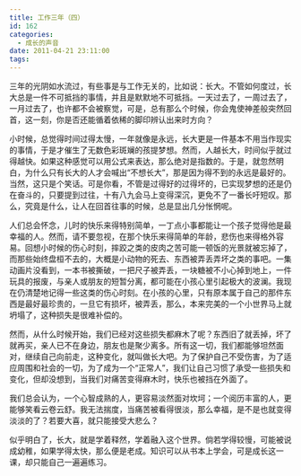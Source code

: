 ```yaml
---
title: 工作三年（四）
id: 162
categories:
  - 成长的声音
date: 2011-04-21 23:11:00
tags:
---
```


三年的光阴如水流过，有些事是与工作无关的，比如说：长大。不管如何度过，长大总是一件不可抵挡的事情，并且是默默地不可抵挡。一天过去了，一周过去了，一月过去了，也许都不会被察觉，可是，总有那么个时候，你会鬼使神差般突然回首，这一刻，你是否还能循着依稀的脚印辨认出来时方向？

小时候，总觉得时间过得太慢，一年就像是永远，长大更是一件基本不用当作现实的事情，于是才催生了无数色彩斑斓的孩提梦想。然而，人越长大，时间似乎就过得越快。如果这种感觉可以用公式来表达，那么绝对是指数的。于是，就忽然明白，为什么只有长大的人才会喊出&ldquo;不想长大&rdquo;，那是因为得不到的永远是最好的。当然，这只是个笑话。可是你看，不管是过得好的过得坏的，已实现梦想的还是仍在奋斗的，只要提到过往，十有八九会马上变得深沉，更免不了一番长吁短叹。那么，究竟是什么，让人在回首往事的时候，总是显出几分怅惘呢。

人们总会怀念，儿时的快乐来得特别简单，一丁点小事都能让一个孩子觉得他是最幸福的人。然而，请不要忽视，在那个快乐来得简单的年龄，悲伤也来得格外容易。回想小时候的伤心时刻，摔跤之类的皮肉之苦可能一顿饭的光景就被忘掉了，而那些始终盘桓不去的，大概是小动物的死去、东西被弄丢弄坏之类的事吧。一集动画片没看到，一本书被撕破，一把尺子被弄丢，一块糖被不小心掉到地上，一件玩具的报废，与亲人或朋友的短暂分离，都可能在小孩心里引起极大的波澜。我现在仍清楚地记得一些这类的伤心时刻。在小孩的心里，只有原本属于自己的那件东西是最好最珍贵的，一旦它有损坏，被弄丢，那么，本来完美的一个小世界马上就坍塌了，这种损失是很难补偿的。

然而，从什么时候开始，我们已经对这些损失都麻木了呢？东西旧了就丢掉，坏了就再买，亲人已不在身边，朋友也是聚少离多。所有这一切，我们都能够坦然面对，继续自己向前走，这种变化，就叫做长大吧。为了保护自己不受伤害，为了适应周围和社会的一切，为了成为一个&ldquo;正常人&rdquo;，我们让自己习惯了承受一些损失和变化，但却没想到，当我们对痛苦变得麻木时，快乐也被挡在外面了。

我们总会认为，一个心智成熟的人，更容易淡然面对坎坷；一个阅历丰富的人，更能够笑看云卷云舒。我无法揣度，当痛苦被看得很淡，那么幸福，是不是也就变得淡淡的了？若要大喜，就只能接受大悲么？

似乎明白了，长大，就是学着释然，学着融入这个世界。倘若学得较慢，可能被说成幼稚，如果学得太快，那么便是老成。知识可以从书本上学会，可是成长这一课，却只能自己一遍遍练习。
